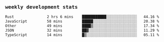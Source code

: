 <samp>
    <h3>weekly development stats</h3>
<!--START_SECTION:waka-->

```txt
Rust               2 hrs 6 mins    ███████████░░░░░░░░░░░░░░   44.16 %
JavaScript         58 mins         █████░░░░░░░░░░░░░░░░░░░░   20.38 %
Other              49 mins         ████▒░░░░░░░░░░░░░░░░░░░░   17.34 %
JSON               32 mins         ██▓░░░░░░░░░░░░░░░░░░░░░░   11.29 %
TypeScript         14 mins         █▒░░░░░░░░░░░░░░░░░░░░░░░   05.11 %
```

<!--END_SECTION:waka-->
</samp>
